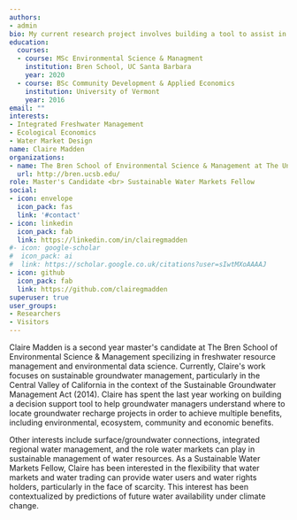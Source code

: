 ```yaml
---
authors:
- admin
bio: My current research project involves building a tool to assist in the placement of groundwater recharge projects that are capable of achieving mulitple beneifts.
education:
  courses:
  - course: MSc Environmental Science & Managment
    institution: Bren School, UC Santa Barbara
    year: 2020
  - course: BSc Community Development & Applied Economics
    institution: University of Vermont
    year: 2016
email: ""
interests:
- Integrated Freshwater Management
- Ecological Economics
- Water Market Design
name: Claire Madden
organizations:
- name: The Bren School of Environmental Science & Management at The University of California, Santa Barbara
  url: http://bren.ucsb.edu/
role: Master's Candidate <br> Sustainable Water Markets Fellow
social:
- icon: envelope
  icon_pack: fas
  link: '#contact'
- icon: linkedin
  icon_pack: fab
  link: https://linkedin.com/in/clairegmadden
#- icon: google-scholar
#  icon_pack: ai
#  link: https://scholar.google.co.uk/citations?user=sIwtMXoAAAAJ
- icon: github
  icon_pack: fab
  link: https://github.com/clairegmadden
superuser: true
user_groups:
- Researchers
- Visitors
---
```


Claire Madden is a second year master's candidate at The Bren School of Environmental Science & Management specilizing in freshwater resource management and environmental data science. Currently, Claire's work focuses on sustainable groundwater management, particularly in the Central Valley of California in the context of the Sustainable Groundwater Management Act (2014). Claire has spent the last year working on building a decision support tool to help groundwater managers understand where to locate groundwater recharge projects in order to achieve multiple benefits, including environmental, ecosystem, community and economic benefits. 

Other interests include surface/groundwater connections, integrated regional water management, and the role water markets can play in sustainable management of water resources. As a Sustainable Water Markets Fellow, Claire has been interested in the flexibility that water markets and water trading can provide water users and water rights holders, particularly in the face of scarcity. This interest has been contextualized by predictions of future water availability under climate change. 
